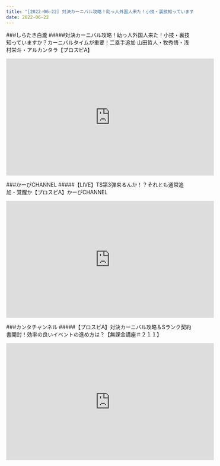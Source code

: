 ```yaml
---
title: "[2022-06-22] 対決カーニバル攻略！助っ人外国人来た！小技・裏技知っていますか？カーニバルタイムが重要！二塁手追加 山田哲人・牧秀悟・浅村栄斗・アルカンタラ【プロスピA】 他"
date: 2022-06-22
---
```

###しらたき白瀧
#####対決カーニバル攻略！助っ人外国人来た！小技・裏技知っていますか？カーニバルタイムが重要！二塁手追加 山田哲人・牧秀悟・浅村栄斗・アルカンタラ【プロスピA】
<iframe width="560" height="315" src="https://www.youtube.com/embed/XlNYaC5l7zk" frameborder="0" allow="accelerometer; autoplay; clipboard-write; encrypted-media; gyroscope; picture-in-picture" allowfullscreen></iframe>

###かーぴCHANNEL
#####【LIVE】TS第3弾来るんか！？それとも通常追加・覚醒か【プロスピA】かーぴCHANNEL
<iframe width="560" height="315" src="https://www.youtube.com/embed/BdZzcwhBo0c" frameborder="0" allow="accelerometer; autoplay; clipboard-write; encrypted-media; gyroscope; picture-in-picture" allowfullscreen></iframe>

###カンタチャンネル
#####【プロスピA】対決カーニバル攻略＆Sランク契約書開封！効率の良いイベントの進め方は？【無課金講座＃２１１】
<iframe width="560" height="315" src="https://www.youtube.com/embed/YkaeD-6jqnA" frameborder="0" allow="accelerometer; autoplay; clipboard-write; encrypted-media; gyroscope; picture-in-picture" allowfullscreen></iframe>

